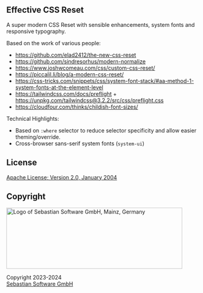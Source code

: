 ## Effective CSS Reset

A super modern CSS Reset with sensible enhancements, system fonts and responsive typography.

Based on the work of various people:

- https://github.com/elad2412/the-new-css-reset
- https://github.com/sindresorhus/modern-normalize
- https://www.joshwcomeau.com/css/custom-css-reset/
- https://piccalil.li/blog/a-modern-css-reset/
- https://css-tricks.com/snippets/css/system-font-stack/#aa-method-1-system-fonts-at-the-element-level
- https://tailwindcss.com/docs/preflight + https://unpkg.com/tailwindcss@3.2.2/src/css/preflight.css
- https://cloudfour.com/thinks/childish-font-sizes/

Technical Highlights:

- Based on `:where` selector to reduce selector specificity and allow easier theming/override.
- Cross-browser sans-serif system fonts (`system-ui`)

## License

[Apache License; Version 2.0, January 2004](http://www.apache.org/licenses/LICENSE-2.0)

## Copyright

<img src="https://cdn.rawgit.com/sebastian-software/sebastian-software-brand/0d4ec9d6/sebastiansoftware-en.svg" alt="Logo of Sebastian Software GmbH, Mainz, Germany" width="460" height="160"/>

Copyright 2023-2024<br/>[Sebastian Software GmbH](https://www.sebastian-software.de)
